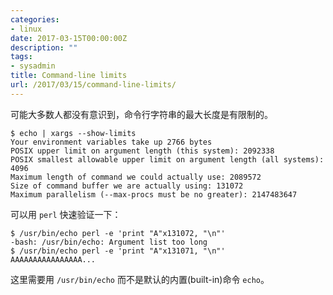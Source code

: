 ```yaml
---
categories:
- linux
date: 2017-03-15T00:00:00Z
description: ""
tags:
- sysadmin
title: Command-line limits
url: /2017/03/15/command-line-limits/
---
```



可能大多数人都没有意识到，命令行字符串的最大长度是有限制的。

```
$ echo | xargs --show-limits
Your environment variables take up 2766 bytes
POSIX upper limit on argument length (this system): 2092338
POSIX smallest allowable upper limit on argument length (all systems): 4096
Maximum length of command we could actually use: 2089572
Size of command buffer we are actually using: 131072
Maximum parallelism (--max-procs must be no greater): 2147483647
```

可以用 `perl` 快速验证一下：

```
$ /usr/bin/echo perl -e 'print "A"x131072, "\n"'
-bash: /usr/bin/echo: Argument list too long
$ /usr/bin/echo perl -e 'print "A"x131071, "\n"'
AAAAAAAAAAAAAAAA...
```

这里需要用 `/usr/bin/echo` 而不是默认的内置(built-in)命令 `echo`。
